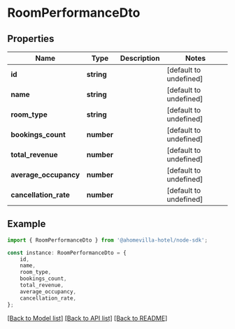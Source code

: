 # RoomPerformanceDto


## Properties

Name | Type | Description | Notes
------------ | ------------- | ------------- | -------------
**id** | **string** |  | [default to undefined]
**name** | **string** |  | [default to undefined]
**room_type** | **string** |  | [default to undefined]
**bookings_count** | **number** |  | [default to undefined]
**total_revenue** | **number** |  | [default to undefined]
**average_occupancy** | **number** |  | [default to undefined]
**cancellation_rate** | **number** |  | [default to undefined]

## Example

```typescript
import { RoomPerformanceDto } from '@ahomevilla-hotel/node-sdk';

const instance: RoomPerformanceDto = {
    id,
    name,
    room_type,
    bookings_count,
    total_revenue,
    average_occupancy,
    cancellation_rate,
};
```

[[Back to Model list]](../README.md#documentation-for-models) [[Back to API list]](../README.md#documentation-for-api-endpoints) [[Back to README]](../README.md)
